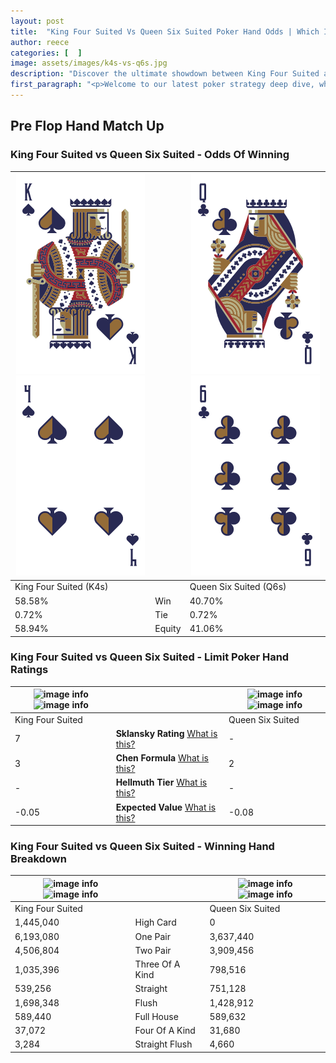 ```yaml
---
layout: post
title:  "King Four Suited Vs Queen Six Suited Poker Hand Odds | Which Is The Better Hand In Poker? A Complete Guide"
author: reece
categories: [  ]
image: assets/images/k4s-vs-q6s.jpg
description: "Discover the ultimate showdown between King Four Suited and Queen Six Suited in poker! Uncover the odds, strategies, and scenarios where one hand triumphs over the other. Get ready to up your poker game with this thrilling analysis."
first_paragraph: "<p>Welcome to our latest poker strategy deep dive, where we're pitting two distinct hands against each other in a high-stakes showdown: King Four Suited vs Queen Six Suited.</p><p>In the dynamic world of poker, every decision counts, and knowing which hand holds the upper hand is key to your success at the table.</p><p>In this article, we'll dissect these two hands, explore the scenarios where one dominates the other, and equip you with the knowledge to make strategic choices that can tip the odds in your favor.</p><p>Get ready to unravel the intriguing dynamics of these poker hands and elevate your game to new heights.</p>"
---
```




[comment]: # (sp0)

## Pre Flop Hand Match Up

<div class="table hand-ratings" markdown="1"> 



### King Four Suited vs Queen Six Suited - Odds Of Winning


    
| ![image info](assets/images/hand1/k.png) ![image info](assets/images/hand1/4.png) |  | ![image info](assets/images/hand2/q.png) ![image info](assets/images/hand2/6.png) |
| -------- | -------- | -------- |
| King Four Suited (K4s) |  | Queen Six Suited (Q6s) |
| 58.58% | Win | 40.70% |
| 0.72% | Tie | 0.72% |
| 58.94% | Equity | 41.06% |




[comment]: # (sp1)



### King Four Suited vs Queen Six Suited - Limit Poker Hand Ratings


    
| ![image info](https://www.riverpairs.com/assets/images/hand1/k.png) ![image info](https://www.riverpairs.com/assets/images/hand1/4.png) |  | ![image info](https://www.riverpairs.com/assets/images/hand2/q.png) ![image info](https://www.riverpairs.com/assets/images/hand2/6.png) |
| -------- | -------- | -------- |
| King Four Suited |  | Queen Six Suited |
| 7 | **Sklansky Rating** [What is this?](/sklansky-rating-explained) | - |
| 3 | **Chen Formula** [What is this?](/chen-formula-explained) | 2 |
| - | **Hellmuth Tier** [What is this?](/Hellmuth-tier-explained) | - |
| -0.05 | **Expected Value** [What is this?](/expected-value-explained) | -0.08 |




[comment]: # (sp2)



### King Four Suited vs Queen Six Suited - Winning Hand Breakdown


    
| ![image info](https://www.riverpairs.com/assets/images/hand1/k.png) ![image info](https://www.riverpairs.com/assets/images/hand1/4.png) |  | ![image info](https://www.riverpairs.com/assets/images/hand2/q.png) ![image info](https://www.riverpairs.com/assets/images/hand2/6.png) |
| -------- | -------- | -------- |
| King Four Suited |  | Queen Six Suited |
| 1,445,040 | High Card | 0 |
| 6,193,080 | One Pair | 3,637,440 |
| 4,506,804 | Two Pair | 3,909,456 |
| 1,035,396 | Three Of A Kind | 798,516 |
| 539,256 | Straight | 751,128 |
| 1,698,348 | Flush | 1,428,912 |
| 589,440 | Full House | 589,632 |
| 37,072 | Four Of A Kind | 31,680 |
| 3,284 | Straight Flush | 4,660 |




[comment]: # (sp3)



</div>

[comment]: # (sp4)



[comment]: # (sp5)

